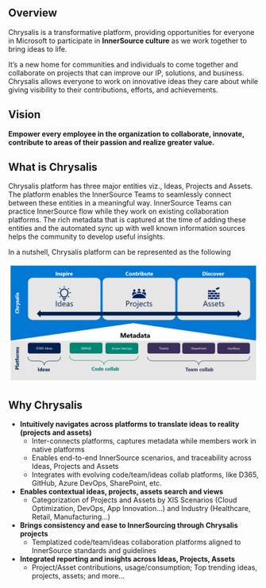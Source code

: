 ## Overview

Chrysalis is a transformative platform, providing opportunities for everyone in Microsoft to participate in **InnerSource culture** as we work together to bring ideas to life.

It’s a new home for communities and individuals to come together and collaborate on projects that can improve our IP, solutions, and business. Chrysalis allows everyone to work on innovative ideas they care about while giving visibility to their contributions, efforts, and achievements.

## Vision

**Empower every employee in the organization to collaborate, innovate, contribute to areas of their passion and realize greater value​.**

## What is Chrysalis

Chrysalis platform has three major entities viz., Ideas, Projects and Assets. The platform enables the InnerSource Teams to seamlessly connect between these entities in a meaningful way. InnerSource Teams can practice InnerSource flow while they work on existing collaboration platforms.  The rich metadata that is captured at the time of adding these entities and the automated sync up with well known information sources helps the community to develop useful insights.

In a nutshell, Chrysalis platform can be represented as the following

![ChrysalisExperience.PNG](docs/attachments/ChrysalisExperience.PNG)
 

## Why Chrysalis

- **Intuitively navigates across platforms to translate ideas to reality (projects and assets)**
  - Inter-connects platforms, captures metadata while members work in native platforms
  - Enables end-to-end InnerSource scenarios, and traceability across Ideas, Projects and Assets
  - Integrates with evolving code/team/ideas collab platforms, like D365, GitHub, Azure DevOps, SharePoint, etc.
- **Enables contextual ideas, projects, assets search and views**
  - Categorization of Projects and Assets by XIS Scenarios (Cloud Optimization, DevOps, App Innovation…) and Industry (Healthcare, Retail, Manufacturing…)
- **Brings consistency and ease to InnerSourcing through Chrysalis projects** 
  - Templatized code/team/ideas collaboration platforms aligned to InnerSource standards and guidelines
- **Integrated reporting and insights across Ideas, Projects, Assets**
  - Project/Asset contributions, usage/consumption; Top trending ideas, projects, assets; and more…
</br>
</br>
</br>

    


